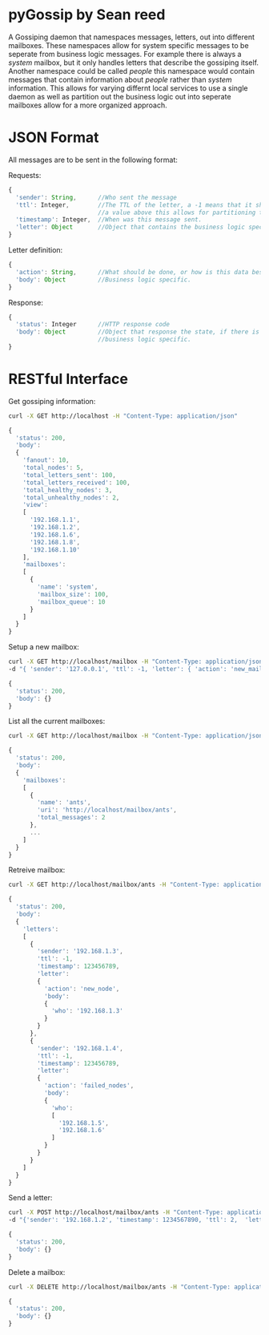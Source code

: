 pyGossip by Sean reed
=====================


A Gossiping daemon that namespaces messages, letters, out into different mailboxes. These namespaces allow for system specific messages to be seperate from business logic messages. For example there is always a _system_ mailbox, but it only handles letters that describe the gossiping itself. Another namespace could be called _people_ this namespace would contain messages that contain information about _people_ rather than _system_ information. This allows for varying differnt local services to use a single daemon as well as partition out the business logic out into seperate mailboxes allow for a more organized approach.

JSON Format
===========

All messages are to be sent in the following format:

Requests:
```javascript
{ 
  'sender': String,      //Who sent the message
  'ttl': Integer,        //The TTL of the letter, a -1 means that it should continue to be propagated, 
                         //a value above this allows for partitioning the receiving set of nodes.
  'timestamp': Integer,  //When was this message sent.
  'letter': Object       //Object that contains the business logic specific data.
}
```

Letter definition:
```javascript
{
  'action': String,      //What should be done, or how is this data best described?
  'body': Object         //Business logic specific.
}
```

Response:
```javascript
{
  'status': Integer      //HTTP response code
  'body': Object         //Object that response the state, if there is one, of the current status, 
                         //business logic specific.
}
```

RESTful Interface
=================

Get gossiping information:
```bash
curl -X GET http://localhost -H "Content-Type: application/json"
```

```javascript
{ 
  'status': 200, 
  'body': 
  { 
    'fanout': 10, 
    'total_nodes': 5, 
    'total_letters_sent': 100, 
    'total_letters_received': 100, 
    'total_healthy_nodes': 3, 
    'total_unhealthy_nodes': 2, 
    'view': 
    [ 
      '192.168.1.1', 
      '192.168.1.2', 
      '192.168.1.6', 
      '192.168.1.8', 
      '192.168.1.10' 
    ], 
    'mailboxes': 
    [ 
      { 
        'name': 'system', 
        'mailbox_size': 100, 
        'mailbox_queue': 10 
      } 
    ] 
  } 
}
```

Setup a new mailbox:
```bash
curl -X GET http://localhost/mailbox -H "Content-Type: application/json" \
-d "{ 'sender': '127.0.0.1', 'ttl': -1, 'letter': { 'action': 'new_mailbox', 'body': { 'name': 'ants', 'size': 100 } } }"
```

```javascript
{ 
  'status': 200, 
  'body': {} 
}
```

List all the current mailboxes:
```bash
curl -X GET http://localhost/mailbox -H "Content-Type: application/json"
```

```javascript
{ 
  'status': 200, 
  'body': 
  { 
    'mailboxes': 
    [ 
      { 
        'name': 'ants', 
        'uri': 'http://localhost/mailbox/ants', 
        'total_messages': 2
      },
      ... 
    ] 
  } 
}
```

Retreive mailbox:
```bash
curl -X GET http://localhost/mailbox/ants -H "Content-Type: application/json"
```

```javascript
{ 
  'status': 200, 
  'body': 
  { 
    'letters': 
    [ 
      { 
        'sender': '192.168.1.3', 
        'ttl': -1, 
        'timestamp': 123456789, 
        'letter': 
        { 
          'action': 'new_node', 
          'body': 
          { 
            'who': '192.168.1.3' 
          } 
        } 
      },
      { 
        'sender': '192.168.1.4', 
        'ttl': -1, 
        'timestamp': 123456789, 
        'letter': 
        { 
          'action': 'failed_nodes', 
          'body': 
          { 
            'who': 
            [ 
              '192.168.1.5', 
              '192.168.1.6' 
            ] 
          } 
        } 
      } 
    ] 
  } 
}
```

Send a letter:
```bash
curl -X POST http://localhost/mailbox/ants -H "Content-Type: application/json" \ 
-d "{'sender': '192.168.1.2', 'timestamp': 1234567890, 'ttl': 2,  'letter': { 'action': 'election', 'body': { 'who': '192.168.1.1' } } }"
```

```javascript
{ 
  'status': 200, 
  'body': {} 
}
```

Delete a mailbox:
```bash
curl -X DELETE http://localhost/mailbox/ants -H "Content-Type: application/json"
```

```javascript
{ 
  'status': 200, 
  'body': {} 
}
```
